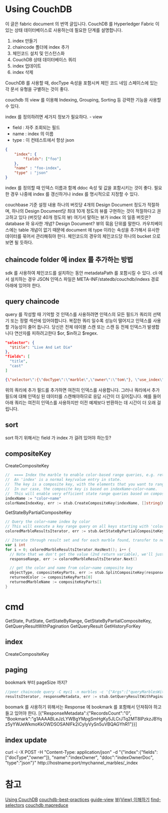 
# Using CouchDB
이 글은 fabric document 의 번역 글입니다.
CouchDB 를 Hyperledger Fabric 이 있는 상태 데이터베이스로 사용하는데 필요한 단계를 설명합니다.

1. index 만들기
2. chaincode 폴더에 index 추가
3. 체인코드 설치 및 인스턴스화
4. CouchDB 상태 데이터베이스 쿼리
5. index 업데이트
6. index 삭제

CouchDB 를 사용할 때, docType 속성을 포함시켜 체인 코드 네임 스페이스에 있는 각 문서 유형을 구별하는 것이 좋다.


couchdb 의 view 를 이용해 Indexing, Grouping, Sorting 등 강력한 기능을 사용할 수 있다.


index 를 정의하려면 세가지 정보가 필요하다. - view
- field : 자주 조회되는 필드
- name : index 의 이름
- type : 이 컨테스트에서 항상 json
```json
{
    "index": {
        "fields": ["foo"]
    },
    "name" : "foo-index",
    "type" : "json"
}
```
index 를 정의할 때 인덱스 이름과 함께 ddoc 속성 및 값을 포함시키는 것이 좋다.
필요한 경우 나중에 index 를 갱신하거나 index 를 명시적으로 지정할 수 있다.

couchbase 기준 설정 내용
하나의 버킷당 4개의 Design Document 정도가 적절하며, 하나의 Design Document당 최대 10개 정도의 뷰를 구현하는 것이 적절하다고 권고하고 있다
(버킷당 40개 정도의 뷰)
여기서 말하는 뷰가 index 의 일종 
버킷은? database 와 유사한 개념?
Design Document? 뷰의 묶음 단위를 말한다.
카우치베이스에는 table 개념이 없기 때문에 document 에 type 이라는 속성을 추가해서 유사한 데이터를 묶어서 관리해줘야 한다.
체인코드의 경우의 체인코드당 하나의 bucket 으로 보면 될 듯하다. 

## chaincode folder 에 index 를 추가하는 방법
sdk 를 사용하여 체인코드를 설치하는 동안 metadataPath 를 포함시킬 수 있다.
cli 에서 설치하는 경우 JSON 인덱스 파일은 META-INF/statedb/couchdb/indexs 경로 아래에 있어야 한다.

## query chaincode
query 를 작성할 때 기억할 것
인덱스를 사용하려면 인덱스의 모든 필드가 쿼리의 선택기 또는 정렬 섹션에 있어야합니다.
복잡한 쿼리 일수록 성능이 떨어지고 인덱스를 사용할 가능성이 줄어 듭니다.
당신은 전체 테이블 스캔 또는 스캔 등 전체 인덱스가 발생합니다 연산자를 피하려고한다 $or, $in하고 $regex.
```json
"selector": {
  "$title": "Live And Let Die"
},
"fields": [
  "title",
  "cast"
]

{\"selector\":{\"docType\":\"marble\",\"owner\":\"tom\"}, \"use_index\":[\"_design/indexOwnerDoc\", \"indexOwner\"]}"
```

위의 쿼리에 추가 필드를 추가하면 여전히 인덱스를 사용합니다. 그러나 쿼리에서 추가 필드에 대해 인덱싱 된 데이터를 스캔해야하므로 응답 시간이 더 길어집니다. 
예를 들어 아래 쿼리는 여전히 인덱스를 사용하지만 이전 예제보다 반환하는 데 시간이 더 오래 걸립니다.



## sort
sort 하기 위해서는 field 가 index 가 걸려 있어야 하는듯?

## compositeKey
CreateCompositeKey
```go
//  ==== Index the marble to enable color-based range queries, e.g. return all blue marbles ====
//  An 'index' is a normal key/value entry in state.
//  The key is a composite key, with the elements that you want to range query on listed first.
//  In our case, the composite key is based on indexName~color~name.
//  This will enable very efficient state range queries based on composite keys matching indexName~color~*
indexName := "color~name"
colorNameIndexKey, err := stub.CreateCompositeKey(indexName, []string{marble.Color, marble.Name}
```

GetStateByPartialCompositeKey
```go
// Query the color~name index by color
// This will execute a key range query on all keys starting with 'color'
coloredMarbleResultsIterator, err := stub.GetStateByPartialCompositeKey("color~name", []string{color})

// Iterate through result set and for each marble found, transfer to newOwner
var i int
for i = 0; coloredMarbleResultsIterator.HasNext(); i++ {
  // Note that we don't get the value (2nd return variable), we'll just get the marble name from the composite key
  responseRange, err := coloredMarbleResultsIterator.Next()

  // get the color and name from color~name composite key
  objectType, compositeKeyParts, err := stub.SplitCompositeKey(responseRange.Key)
  returnedColor := compositeKeyParts[0]
  returnedMarbleName := compositeKeyParts[1
}
```




# cmd
GetState, PutState, GetStateByRange, GetStateByPartialCompositeKey, 
GetQueryResultWithPagination
GetQueryResult
GetHistoryForKey

## index
CreateCompositeKey

## paging
bookmark 부터 pageSize 까지?
```go
//peer chaincode query -C myc1 -n marbles -c '{"Args":["queryMarblesWithPagination","{\"selector\":{\"owner\":\"tom\"}}","3",""]}'
resultsIterator, responseMetadata, err := stub.GetQueryResultWithPagination(queryString, pageSize, bookmark)
```
boomark 를 사용하기 위해서는 Response 에 bookmark 를 포함해서 던져줘야 하고 들고 있어야 한다.
[{"ResponseMetadata":{"RecordsCount":"0",
"Bookmark":"g1AAAABLeJzLYWBgYMpgSmHgKy5JLCrJTq2MT8lPzkzJBYqz5yYWJeWkmoKkOWDSOSANIFk2iCyIyVySn5uVBQAGYhR1"}}]

## index update
curl -i -X POST -H "Content-Type: application/json" -d
       "{\"index\":{\"fields\":[\"docType\",\"owner\"]},
         \"name\":\"indexOwner\",
         \"ddoc\":\"indexOwnerDoc\",
         \"type\":\"json\"}" http://hostname:port/mychannel_marbles/_index


# 참고
[Using CouchDB](https://miiingo.tistory.com/160)
[couchdb-best-practices](https://github.com/jo/couchdb-best-practices)
[guide-view](https://guide.couchdb.org/draft/views.html)
[뷰(View) 이해하기](https://bcho.tistory.com/928)
[find-selectors](http://docs.couchdb.org/en/latest/api/database/find.html#find-selectors)
[couchdb mapreduce](https://www.slideshare.net/okurow/couchdb-mapreduce-13321353)
